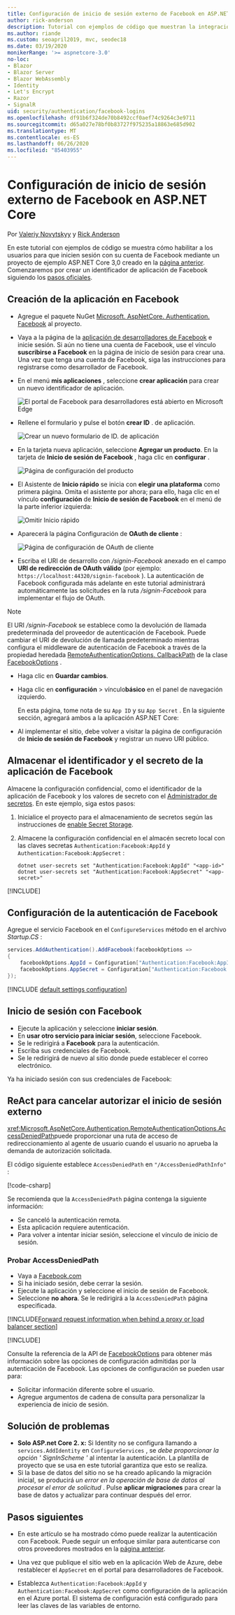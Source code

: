 ```yaml
---
title: Configuración de inicio de sesión externo de Facebook en ASP.NET Core
author: rick-anderson
description: Tutorial con ejemplos de código que muestran la integración de la autenticación de usuarios de cuentas de Facebook en una aplicación de ASP.NET Core existente.
ms.author: riande
ms.custom: seoapril2019, mvc, seodec18
ms.date: 03/19/2020
monikerRange: '>= aspnetcore-3.0'
no-loc:
- Blazor
- Blazor Server
- Blazor WebAssembly
- Identity
- Let's Encrypt
- Razor
- SignalR
uid: security/authentication/facebook-logins
ms.openlocfilehash: df91b6f324de70b8492ccf0aef74c9264c3e9711
ms.sourcegitcommit: d65a027e78bf0b83727f975235a18863e685d902
ms.translationtype: MT
ms.contentlocale: es-ES
ms.lasthandoff: 06/26/2020
ms.locfileid: "85403955"
---
```

# <a name="facebook-external-login-setup-in-aspnet-core"></a>Configuración de inicio de sesión externo de Facebook en ASP.NET Core

Por [Valeriy Novytskyy](https://github.com/01binary) y [Rick Anderson](https://twitter.com/RickAndMSFT)

<!-- per @rick-anderson and scott addie, don't update images. Remove images and point the customer to the FB set up page. FB needs to maintain  instructions to get key and secret.
-->

En este tutorial con ejemplos de código se muestra cómo habilitar a los usuarios para que inicien sesión con su cuenta de Facebook mediante un proyecto de ejemplo ASP.NET Core 3,0 creado en la [página anterior](xref:security/authentication/social/index). Comenzaremos por crear un identificador de aplicación de Facebook siguiendo los [pasos oficiales](https://developers.facebook.com).

## <a name="create-the-app-in-facebook"></a>Creación de la aplicación en Facebook

* Agregue el paquete NuGet [Microsoft. AspNetCore. Authentication. Facebook](https://www.nuget.org/packages/Microsoft.AspNetCore.Authentication.Facebook) al proyecto.

* Vaya a la página de la [aplicación de desarrolladores de Facebook](https://developers.facebook.com/apps/) e inicie sesión. Si aún no tiene una cuenta de Facebook, use el vínculo **suscribirse a Facebook** en la página de inicio de sesión para crear una.  Una vez que tenga una cuenta de Facebook, siga las instrucciones para registrarse como desarrollador de Facebook.

* En el menú **mis aplicaciones** , seleccione **crear aplicación** para crear un nuevo identificador de aplicación.

   ![El portal de Facebook para desarrolladores está abierto en Microsoft Edge](index/_static/FBMyApps.png)

* Rellene el formulario y pulse el botón **crear ID** . de aplicación.

  ![Crear un nuevo formulario de ID. de aplicación](index/_static/FBNewAppId.png)

* En la tarjeta nueva aplicación, seleccione **Agregar un producto**.  En la tarjeta de **Inicio de sesión de Facebook** , haga clic en **configurar** . 

  ![Página de configuración del producto](index/_static/FBProductSetup.png)

* El Asistente de **Inicio rápido** se inicia con **elegir una plataforma** como primera página. Omita el asistente por ahora; para ello, haga clic en el vínculo **configuración** de **Inicio de sesión de Facebook** en el menú de la parte inferior izquierda:

  ![Omitir Inicio rápido](index/_static/FBSkipQuickStart.png)

* Aparecerá la página Configuración de **OAuth de cliente** :

  ![Página de configuración de OAuth de cliente](index/_static/FBOAuthSetup.png)

* Escriba el URI de desarrollo con */signin-Facebook* anexado en el campo **URI de redirección de OAuth válido** (por ejemplo: `https://localhost:44320/signin-facebook` ). La autenticación de Facebook configurada más adelante en este tutorial administrará automáticamente las solicitudes en la ruta */signin-Facebook* para implementar el flujo de OAuth.

> [!NOTE]
> El URI */signin-Facebook* se establece como la devolución de llamada predeterminada del proveedor de autenticación de Facebook. Puede cambiar el URI de devolución de llamada predeterminado mientras configura el middleware de autenticación de Facebook a través de la propiedad heredada [RemoteAuthenticationOptions. CallbackPath](/dotnet/api/microsoft.aspnetcore.authentication.remoteauthenticationoptions.callbackpath) de la clase [FacebookOptions](/dotnet/api/microsoft.aspnetcore.authentication.facebook.facebookoptions) .

* Haga clic en **Guardar cambios**.

* Haga clic en **configuración**  >  vínculo**básico** en el panel de navegación izquierdo.

  En esta página, tome nota de su `App ID` y su `App Secret` . En la siguiente sección, agregará ambos a la aplicación ASP.NET Core:

* Al implementar el sitio, debe volver a visitar la página de configuración de **Inicio de sesión de Facebook** y registrar un nuevo URI público.

## <a name="store-the-facebook-app-id-and-secret"></a>Almacenar el identificador y el secreto de la aplicación de Facebook

Almacene la configuración confidencial, como el identificador de la aplicación de Facebook y los valores de secreto con el [Administrador de secretos](xref:security/app-secrets). En este ejemplo, siga estos pasos:

1. Inicialice el proyecto para el almacenamiento de secretos según las instrucciones de [enable Secret Storage](xref:security/app-secrets#enable-secret-storage).
1. Almacene la configuración confidencial en el almacén secreto local con las claves secretas `Authentication:Facebook:AppId` y `Authentication:Facebook:AppSecret` :

    ```dotnetcli
    dotnet user-secrets set "Authentication:Facebook:AppId" "<app-id>"
    dotnet user-secrets set "Authentication:Facebook:AppSecret" "<app-secret>"
    ```

[!INCLUDE[](~/includes/environmentVarableColon.md)]

## <a name="configure-facebook-authentication"></a>Configuración de la autenticación de Facebook

Agregue el servicio Facebook en el `ConfigureServices` método en el archivo *Startup.CS* :

```csharp
services.AddAuthentication().AddFacebook(facebookOptions =>
{
    facebookOptions.AppId = Configuration["Authentication:Facebook:AppId"];
    facebookOptions.AppSecret = Configuration["Authentication:Facebook:AppSecret"];
});
```

[!INCLUDE [default settings configuration](includes/default-settings.md)]

## <a name="sign-in-with-facebook"></a>Inicio de sesión con Facebook

* Ejecute la aplicación y seleccione **iniciar sesión**. 
* En **usar otro servicio para iniciar sesión**, seleccione Facebook.
* Se le redirigirá a **Facebook** para la autenticación.
* Escriba sus credenciales de Facebook.
* Se le redirigirá de nuevo al sitio donde puede establecer el correo electrónico.

Ya ha iniciado sesión con sus credenciales de Facebook:

<a name="react"></a>

## <a name="react-to-cancel-authorize-external-sign-in"></a>ReAct para cancelar autorizar el inicio de sesión externo

<xref:Microsoft.AspNetCore.Authentication.RemoteAuthenticationOptions.AccessDeniedPath>puede proporcionar una ruta de acceso de redireccionamiento al agente de usuario cuando el usuario no aprueba la demanda de autorización solicitada.

El código siguiente establece `AccessDeniedPath` en `"/AccessDeniedPathInfo"` :

[!code-csharp[](~/security/authentication/social/social-code/StartupAccessDeniedPath.cs?name=snippetFB)]

Se recomienda que la `AccessDeniedPath` página contenga la siguiente información:

*  Se canceló la autenticación remota.
* Esta aplicación requiere autenticación.
* Para volver a intentar iniciar sesión, seleccione el vínculo de inicio de sesión.

### <a name="test-accessdeniedpath"></a>Probar AccessDeniedPath

* Vaya a [Facebook.com](https://www.facebook.com/)
* Si ha iniciado sesión, debe cerrar la sesión.
* Ejecute la aplicación y seleccione el inicio de sesión de Facebook.
* Seleccione **no ahora**. Se le redirigirá a la `AccessDeniedPath` página especificada.

<!-- End of React  -->
[!INCLUDE[Forward request information when behind a proxy or load balancer section](includes/forwarded-headers-middleware.md)]

[!INCLUDE[](includes/chain-auth-providers.md)]

Consulte la referencia de la API de [FacebookOptions](/dotnet/api/microsoft.aspnetcore.builder.facebookoptions) para obtener más información sobre las opciones de configuración admitidas por la autenticación de Facebook. Las opciones de configuración se pueden usar para:

* Solicitar información diferente sobre el usuario.
* Agregue argumentos de cadena de consulta para personalizar la experiencia de inicio de sesión.

## <a name="troubleshooting"></a>Solución de problemas

* **Solo ASP.net Core 2. x:** Si Identity no se configura llamando a `services.AddIdentity` en `ConfigureServices` , se *debe proporcionar la opción ' SignInScheme '* al intentar la autenticación. La plantilla de proyecto que se usa en este tutorial garantiza que esto se realiza.
* Si la base de datos del sitio no se ha creado aplicando la migración inicial, se producirá *un error en la operación de base de datos al procesar el error de solicitud* . Pulse **aplicar migraciones** para crear la base de datos y actualizar para continuar después del error.

## <a name="next-steps"></a>Pasos siguientes

* En este artículo se ha mostrado cómo puede realizar la autenticación con Facebook. Puede seguir un enfoque similar para autenticarse con otros proveedores mostrados en la [página anterior](xref:security/authentication/social/index).

* Una vez que publique el sitio web en la aplicación Web de Azure, debe restablecer el `AppSecret` en el portal para desarrolladores de Facebook.

* Establezca `Authentication:Facebook:AppId` y `Authentication:Facebook:AppSecret` como configuración de la aplicación en el Azure portal. El sistema de configuración está configurado para leer las claves de las variables de entorno.
